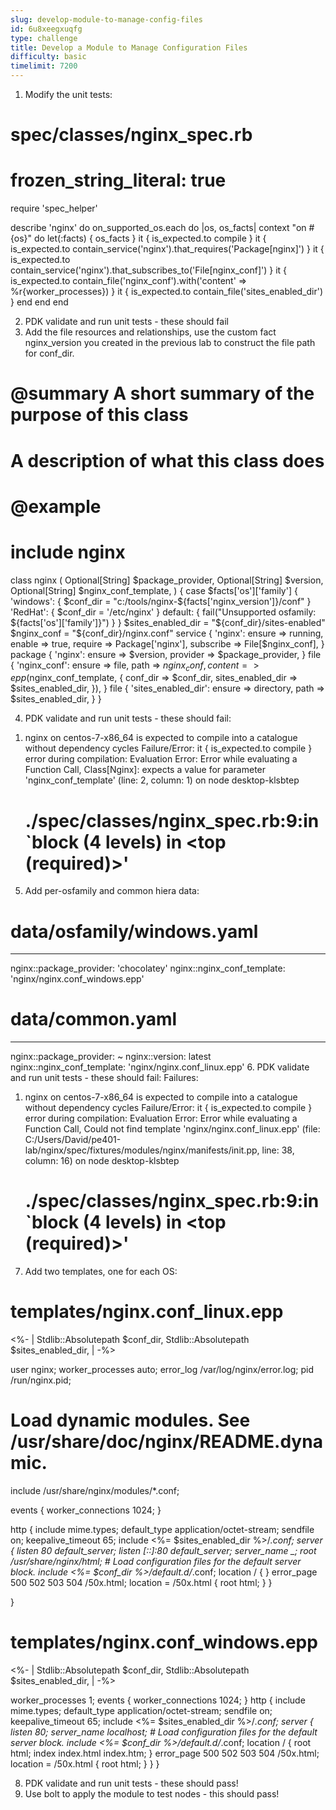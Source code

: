 ```yaml
---
slug: develop-module-to-manage-config-files
id: 6u8xeegxuqfg
type: challenge
title: Develop a Module to Manage Configuration Files
difficulty: basic
timelimit: 7200
---
```

1. Modify the unit tests:
# spec/classes/nginx_spec.rb
# frozen_string_literal: true

require 'spec_helper'

describe 'nginx' do
  on_supported_os.each do |os, os_facts|
    context "on #{os}" do
      let(:facts) { os_facts }
      it { is_expected.to compile }
      it { is_expected.to contain_service('nginx').that_requires('Package[nginx]') }
      it { is_expected.to contain_service('nginx').that_subscribes_to('File[nginx_conf]') }
      it { is_expected.to contain_file('nginx_conf').with('content' => %r{worker_processes}) }
      it { is_expected.to contain_file('sites_enabled_dir') }
    end
  end
end

2. PDK validate and run unit tests - these should fail
3. Add the file resources and relationships, use the custom fact nginx_version you created in the previous lab to construct the file path for conf_dir.
# @summary A short summary of the purpose of this class
#
# A description of what this class does
#
# @example
#   include nginx
class nginx (
  Optional[String] $package_provider,
  Optional[String] $version,
  Optional[String] $nginx_conf_template,
) {
 case $facts['os']['family'] {
    'windows': {
      $conf_dir = "c:/tools/nginx-${facts['nginx_version']}/conf"
    }
    'RedHat':  { $conf_dir = '/etc/nginx'  }
    default: { fail("Unsupported osfamily: ${facts['os']['family']}") }
  }
  $sites_enabled_dir = "${conf_dir}/sites-enabled"
  $nginx_conf        = "${conf_dir}/nginx.conf"
  service { 'nginx':
    ensure    => running,
    enable    => true,
    require   => Package['nginx'],
    subscribe => File[$nginx_conf],
  }
  package { 'nginx':
    ensure   => $version,
    provider => $package_provider,
  }
  file { 'nginx_conf':
    ensure  => file,
    path    => $nginx_conf,
    content => epp($nginx_conf_template, {
      conf_dir          => $conf_dir,
      sites_enabled_dir => $sites_enabled_dir,
    }),
  }
  file { 'sites_enabled_dir':
    ensure => directory,
    path   => $sites_enabled_dir,
  }
}

4. PDK validate and run unit tests - these should fail:
 1) nginx on centos-7-x86_64 is expected to compile into a catalogue without dependency cycles
     Failure/Error: it { is_expected.to compile }
       error during compilation: Evaluation Error: Error while evaluating a Function Call, Class[Nginx]: expects a value for parameter 'nginx_conf_template' (line: 2, column: 1) on node desktop-klsbtep
     # ./spec/classes/nginx_spec.rb:9:in `block (4 levels) in <top (required)>'
5. Add per-osfamily and common hiera data:
# data/osfamily/windows.yaml
---
nginx::package_provider: 'chocolatey'
nginx::nginx_conf_template: 'nginx/nginx.conf_windows.epp'
# data/common.yaml
---
nginx::package_provider: ~
nginx::version: latest
nginx::nginx_conf_template: 'nginx/nginx.conf_linux.epp'
6.  PDK validate and run unit tests - these should fail:
Failures:

  1) nginx on centos-7-x86_64 is expected to compile into a catalogue without dependency cycles
     Failure/Error: it { is_expected.to compile }
       error during compilation: Evaluation Error: Error while evaluating a Function Call, Could not find template 'nginx/nginx.conf_linux.epp' (file: C:/Users/David/pe401-lab/nginx/spec/fixtures/modules/nginx/manifests/init.pp, line: 38, column: 16) on node desktop-klsbtep
     # ./spec/classes/nginx_spec.rb:9:in `block (4 levels) in <top (required)>'
7. Add two templates, one for each OS:
# templates/nginx.conf_linux.epp
<%- |
  Stdlib::Absolutepath $conf_dir,
  Stdlib::Absolutepath $sites_enabled_dir,
| -%>

user nginx;
worker_processes auto;
error_log /var/log/nginx/error.log;
pid /run/nginx.pid;

# Load dynamic modules. See /usr/share/doc/nginx/README.dynamic.
include /usr/share/nginx/modules/*.conf;

events {
    worker_connections 1024;
}

http {
    include       mime.types;
    default_type  application/octet-stream;
    sendfile        on;
    keepalive_timeout  65;
    include <%= $sites_enabled_dir %>/*.conf;
    server {
        listen       80 default_server;
        listen       [::]:80 default_server;
        server_name  _;
        root         /usr/share/nginx/html;
        # Load configuration files for the default server block.
        include <%= $conf_dir %>/default.d/*.conf;
        location / {
        }
        error_page   500 502 503 504  /50x.html;
        location = /50x.html {
            root   html;
        }
    }

}

# templates/nginx.conf_windows.epp
<%- |
  Stdlib::Absolutepath $conf_dir,
  Stdlib::Absolutepath $sites_enabled_dir,
| -%>

worker_processes  1;
events {
    worker_connections  1024;
}
http {
    include       mime.types;
    default_type  application/octet-stream;
    sendfile        on;
    keepalive_timeout  65;
    include <%= $sites_enabled_dir %>/*.conf;
    server {
        listen       80;
        server_name  localhost;
        # Load configuration files for the default server block.
        include <%= $conf_dir %>/default.d/*.conf;
        location / {
            root   html;
            index  index.html index.htm;
        }
        error_page   500 502 503 504  /50x.html;
        location = /50x.html {
            root   html;
        }
    }
}

8. PDK validate and run unit tests - these should pass!
9. Use bolt to apply the module to test nodes - this should pass!
